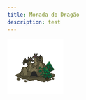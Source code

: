 ```yaml
---
title: Morada do Dragão
description: test
---
```


![Morada do Dragão](https://raw.githubusercontent.com/Orna-Brasil/Assets/main/Edificios/Dragon_Roost.webp)